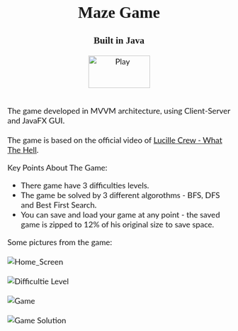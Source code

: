<div style="text-align: center; font-size:18px;">
	<div style="display: inline-block; text-align: left; color:#1d1d1d; font-family: 'Lato', sans-serif;">
	<h1 align="center" style="color:#1d1d1d; font-family: Tahoma;">Maze Game</h1>
	<h3 align="center" style="color:#1d1d1d; font-family: Tahoma;">Built in Java<br></h3>
	<p align="center">
	<a href="https://youtu.be/LL-aoLCeF1s" target="_blank"> <img src="https://i.ibb.co/HHKN3NB/play.png" alt="Play" width="139" height="73"/> </a> 
	</p>
	<br>
	The game developed in MVVM architecture, using Client-Server and JavaFX GUI.<br><br>
	The game is based on the official video of <a href="https://www.youtube.com/watch?v=XIftGAPBuiM&ab_channel=Lucillecrew" target="_blank">Lucille Crew - What The Hell</a>.
<p>Key Points About The Game:
<ul>
  <li>There game have 3 difficulties levels.</li>
  <li>The game be solved by 3 different algorothms - BFS, DFS and Best First Search.</li>
  <li>You can save and load your game at any point - the saved game is zipped to 12% of his original size to save space.</li>
</ul>
</p>
<p>
Some pictures from the game:<br><br>
<img src="https://i.ibb.co/zs6Qt2n/Home-Screen.png" alt="Home_Screen"/><br><br>
<img src="https://i.ibb.co/5hR49qC/difficultielevel.png" alt="Difficultie Level"/><br><br>
<img src="https://i.ibb.co/vkZZ5X6/Game.png" alt="Game"/><br><br>
<img src="https://i.ibb.co/VB38zxV/Game-Solution.png" alt="Game Solution"/><br><br>
</p>
</div>
</div>

